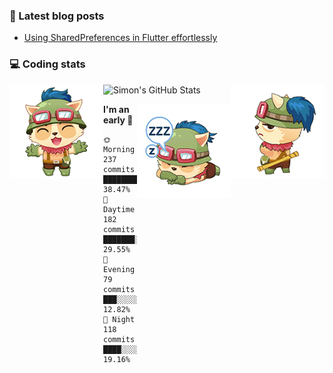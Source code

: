 ### 📘 Latest blog posts

<!-- BLOG-POST-LIST:START -->
- [Using SharedPreferences in Flutter effortlessly](https://dev.to/simonpham/using-sharedpreferences-in-flutter-effortlessly-3e29)
<!-- BLOG-POST-LIST:END -->

### 💻 Coding stats
<img align="right" src="https://raw.githubusercontent.com/simonpham/simonpham/master/assets/images/6kiur.gif" >


<img align="left" src="https://raw.githubusercontent.com/simonpham/simonpham/master/assets/images/5kiur.gif" >

![Simon's GitHub Stats](https://github-readme-stats-blue.vercel.app/api?username=simonpham)

<img align="right" src="https://raw.githubusercontent.com/simonpham/simonpham/master/assets/images/4kiur.gif" >

<!--START_SECTION:waka-->
**I'm an early 🐤** 

```text
🌞 Morning    237 commits    █████████░░░░░░░░░░░░░░░░   38.47% 
🌆 Daytime    182 commits    ███████░░░░░░░░░░░░░░░░░░   29.55% 
🌃 Evening    79 commits     ███░░░░░░░░░░░░░░░░░░░░░░   12.82% 
🌙 Night      118 commits    ████░░░░░░░░░░░░░░░░░░░░░   19.16%

```



<!--END_SECTION:waka-->
